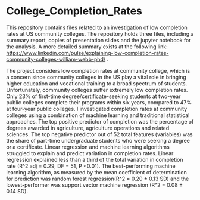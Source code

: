 # College_Completion_Rates

This repository contains files related to an investigation of low completion rates at US community colleges. The repository holds three files, including a summary report, copies of presentation slides and the jupyter notebook for the analysis. A more detailed summary exists at the following link: https://www.linkedin.com/pulse/explaining-low-completion-rates-community-colleges-william-webb-phd/ .

The project considers low completion rates at community college, which is a concern since community colleges in the US play a vital role in bringing higher education and vocational training to a broad spectrum of students. Unfortunately, community colleges suffer extremely low completion rates. Only 23% of first-time degree/certificate-seeking students at two-year public colleges complete their programs within six years, compared to 47% at four-year public colleges. I investigated completion rates at community colleges using a combination of machine learning and traditional statistical approaches. The top positive predictor of completion was the percentage of degrees awarded in agriculture, agriculture operations and related sciences. The top negative predictor out of 52 total features (variables) was the share of part-time undergraduate students who were seeking a degree or a certificate. Linear regression and machine learning algorithms struggled to explain and predict variation in completion rates. Linear regression explained less than a third of the total variation in completion rate (R^2 adj = 0.29, DF = 51, P <0.01). The best-performing machine learning algorithm, as measured by the mean coefficient of determination for prediction was random forest regression(R^2 = 0.20 ± 0.13 SD) and the lowest-performer was support vector machine regression (R^2 = 0.08 ± 0.14 SD).  
